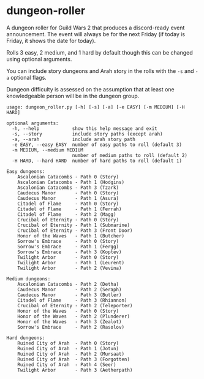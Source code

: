 # dungeon-roller
A dungeon roller for Guild Wars 2 that produces a discord-ready event announcement. The event will always be for the next Friday (if today is Friday, it shows the date for today).

Rolls 3 easy, 2 medium, and 1 hard by default though this can be changed using optional arguments.

You can include story dungeons and Arah story in the rolls with the `-s` and `-a` optional flags.

Dungeon difficulty is assessed on the assumption that at least one knowledgeable person will be in the dungeon group.

```
usage: dungeon_roller.py [-h] [-s] [-a] [-e EASY] [-m MEDIUM] [-H HARD]

optional arguments:
  -h, --help            show this help message and exit
  -s, --story           include story paths (except arah)
  -a, --arah            include arah story path
  -e EASY, --easy EASY  number of easy paths to roll (default 3)
  -m MEDIUM, --medium MEDIUM
                        number of medium paths to roll (default 2)
  -H HARD, --hard HARD  number of hard paths to roll (default 1)
```

```
Easy dungeons:
    Ascalonian Catacombs - Path 0 (Story)
    Ascalonian Catacombs - Path 1 (Hodgins)
    Ascalonian Catacombs - Path 3 (Tzark)
    Caudecus Manor       - Path 0 (Story)
    Caudecus Manor       - Path 1 (Asura)
    Citadel of Flame     - Path 0 (Story)
    Citadel of Flame     - Path 1 (Ferrah)
    Citadel of Flame     - Path 2 (Magg)
    Crucibal of Eternity - Path 0 (Story)
    Crucibal of Eternity - Path 1 (Submarine)
    Crucibal of Eternity - Path 3 (Front Door)
    Honor of the Waves   - Path 1 (Butcher)
    Sorrow's Embrace     - Path 0 (Story)
    Sorrow's Embrace     - Path 1 (Fergg)
    Sorrow's Embrace     - Path 3 (Koptev)
    Twilight Arbor       - Path 0 (Story)
    Twilight Arbor       - Path 1 (Leurent)
    Twilight Arbor       - Path 2 (Vevina)

Medium dungeons:
    Ascalonian Catacombs - Path 2 (Detha)
    Caudecus Manor       - Path 2 (Seraph)
    Caudecus Manor       - Path 3 (Butler)
    Citadel of Flame     - Path 3 (Rhiannon)
    Crucibal of Eternity - Path 2 (Teleporter)
    Honor of the Waves   - Path 0 (Story)
    Honor of the Waves   - Path 2 (Plunderer)
    Honor of the Waves   - Path 3 (Zealot)
    Sorrow's Embrace     - Path 2 (Rasolov)

Hard dungeons:
    Ruined City of Arah  - Path 0 (Story)
    Ruined City of Arah  - Path 1 (Jotun)
    Ruined City of Arah  - Path 2 (Mursaat)
    Ruined City of Arah  - Path 3 (Forgotten)
    Ruined City of Arah  - Path 4 (Seer)
    Twilight Arbor       - Path 3 (Aetherpath)
```

